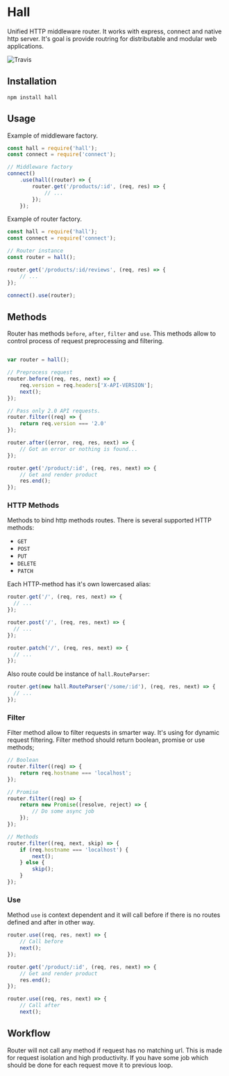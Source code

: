 # Hall

Unified HTTP middleware router. It works with express, connect and native http server. It's goal is provide routring
for distributable and modular web applications.

![Travis](https://img.shields.io/travis/rumkin/hall/master.svg)


## Installation

```shell
npm install hall
```

## Usage

Example of middleware factory.

```javascript
const hall = require('hall');
const connect = require('connect');

// Middleware factory
connect()
    .use(hall((router) => {
        router.get('/products/:id', (req, res) => {
            // ...
        });
    });
```

Example of router factory.

```javascript
const hall = require('hall');
const connect = require('connect');

// Router instance
const router = hall();

router.get('/products/:id/reviews', (req, res) => {
    // ...
});

connect().use(router);
```

## Methods

Router has methods `before`, `after`, `filter` and `use`. This methods allow to control process of request preprocessing
and filtering.

```javascript

var router = hall();

// Preprocess request
router.before((req, res, next) => {
    req.version = req.headers['X-API-VERSION'];
    next();
});

// Pass only 2.0 API requests.
router.filter((req) => {
    return req.version === '2.0'
});

router.after((error, req, res, next) => {
    // Got an error or nothing is found...
});

router.get('/product/:id', (req, res, next) => {
    // Get and render product
    res.end();
});
```

### HTTP Methods

Methods to bind http methods routes. There is several supported HTTP methods:

* `GET`
* `POST`
* `PUT`
* `DELETE`
* `PATCH`

Each HTTP-method has it's own lowercased alias:

```javascript
router.get('/', (req, res, next) => {
  // ...
});

router.post('/', (req, res, next) => {
  // ...
});

router.patch('/', (req, res, next) => {
  // ...
});
```

Also route could be instance of `hall.RouteParser`:

```javascript
router.get(new hall.RouteParser('/some/:id'), (req, res, next) => {
  // ...
});
```


### Filter

Filter method allow to filter requests in smarter way. It's using for dynamic request filtering. Filter method should
return boolean, promise or use methods;

```javascript
// Boolean
router.filter((req) => {
    return req.hostname === 'localhost';
});

// Promise
router.filter((req) => {
    return new Promise((resolve, reject) => {
        // Do some async job
    });
});

// Methods
router.filter((req, next, skip) => {
    if (req.hostname === 'localhost') {
        next();
    } else {
        skip();
    }
});
```

### Use

Method `use` is context dependent and it will call before if there is no routes defined and after in other way.

```javascript
router.use((req, res, next) => {
    // Call before
    next();
});

router.get('/product/:id', (req, res, next) => {
    // Get and render product
    res.end();
});

router.use((req, res, next) => {
    // Call after
    next();
```

## Workflow

Router will not call any method if request has no matching url. This is made for request isolation and high productivity.
If you have some job which should be done for each request move it to previous loop.
